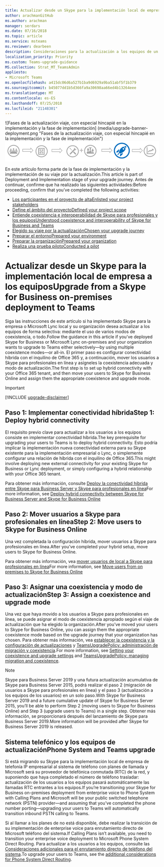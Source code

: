```yaml
---
title: Actualizar desde un Skype para la implementación local de empresa a los equipos - Microsoft Teams
author: arachmanGitHub
ms.author: arachman
manager: serdars
ms.date: 07/16/2018
ms.topic: article
ms.service: msteams
ms.reviewer: dearbeen
description: Consideraciones para la actualización a los equipos de un Skype para profesionales implementación local.
localization_priority: Priority
ms.custom: Teams-upgrade-guidance
MS.collection: Strat_MT_TeamsAdmin
appliesto:
- Microsoft Teams
ms.openlocfilehash: a415dc06d6a527b1ba9d6929a9ba51abf5f1b379
ms.sourcegitcommit: b45077dd1b5d366fa9a30698aa66ed4b13264eee
ms.translationtype: MT
ms.contentlocale: es-ES
ms.lasthandoff: 07/25/2018
ms.locfileid: "21148301"
---
```

<span data-ttu-id="afabf-103">![Fases de la actualización viaje, con especial hincapié en la implementación y la fase de implementación] (media/upgrade-banner-deployment.png "Fases de la actualización viaje, con especial hincapié en la implementación y la fase de implementación")</span><span class="sxs-lookup"><span data-stu-id="afabf-103">![Stages of the upgrade journey, with emphasis on the Deployment and Implementation stage](media/upgrade-banner-deployment.png "Stages of the upgrade journey, with emphasis on the Deployment and Implementation stage")</span></span>

<span data-ttu-id="afabf-104">En este artículo forma parte de la fase de implementación y la implementación de su viaje por la actualización.</span><span class="sxs-lookup"><span data-stu-id="afabf-104">This article is part of Deployment and Implementation stage of your upgrade journey.</span></span> <span data-ttu-id="afabf-105">Antes de continuar, confirme que ha realizado las siguientes actividades:</span><span class="sxs-lookup"><span data-stu-id="afabf-105">Before proceeding, confirm that you’ve completed the following activities:</span></span>

-   [<span data-ttu-id="afabf-106">Los participantes en el proyecto de alta</span><span class="sxs-lookup"><span data-stu-id="afabf-106">Enlisted your project stakeholders</span></span>](upgrade-enlist-stakeholders.md)
-   [<span data-ttu-id="afabf-107">Define el ámbito del proyecto</span><span class="sxs-lookup"><span data-stu-id="afabf-107">Defined your project scope</span></span>](https://aka.ms/SkypetoTeams-Scope)
-   [<span data-ttu-id="afabf-108">Entiende coexistencia e interoperabilidad de Skype para profesionales y los equipos</span><span class="sxs-lookup"><span data-stu-id="afabf-108">Understood coexistence and interoperability of Skype for Business and Teams</span></span>](https://aka.ms/SkypeToTeams-Coexist)
-   [<span data-ttu-id="afabf-109">Elegido su viaje por la actualización</span><span class="sxs-lookup"><span data-stu-id="afabf-109">Chosen your upgrade journey</span></span>](upgrade-and-coexistence-of-skypeforbusiness-and-teams.md)
-   [<span data-ttu-id="afabf-110">Preparar el entorno</span><span class="sxs-lookup"><span data-stu-id="afabf-110">Prepared your environment</span></span>](https://aka.ms/SkypeToTeams-TechnicalReadiness)
-   [<span data-ttu-id="afabf-111">Preparar la organización</span><span class="sxs-lookup"><span data-stu-id="afabf-111">Prepared your organization</span></span>](https://aka.ms/SkypeToTeams-UserReadiness)
-   [<span data-ttu-id="afabf-112">Realiza una prueba piloto</span><span class="sxs-lookup"><span data-stu-id="afabf-112">Conducted a pilot</span></span>](https://aka.ms/SkypeToTeams-Pilot)


# <a name="upgrade-from-a-skype-for-business-on-premises-deployment-to-teams"></a><span data-ttu-id="afabf-113">Actualizar desde un Skype para la implementación local de empresa a los equipos</span><span class="sxs-lookup"><span data-stu-id="afabf-113">Upgrade from a Skype for Business on-premises deployment to Teams</span></span>

<span data-ttu-id="afabf-114">Siga las instrucciones de este artículo si ha implementado Skype para la empresa o Microsoft Lync local y su organización desea actualizar a los equipos de forma selectiva: mediante el uso de varios modos de coexistencia, o todo.</span><span class="sxs-lookup"><span data-stu-id="afabf-114">Follow the guidance in this article if you’ve deployed Skype for Business or Microsoft Lync on-premises and your organization wants to upgrade to Teams either selectively—by using multiple coexistence modes—or all-in.</span></span> <span data-ttu-id="afabf-115">El primer paso es configurar conectividad híbrida con el inquilino de Office 365 y, a continuación, mover los usuarios a Skype para profesionales en línea y asígneles la coexistencia adecuada y modo de actualización.</span><span class="sxs-lookup"><span data-stu-id="afabf-115">The first step is to set up hybrid connectivity with your Office 365 tenant, and then move your users to Skype for Business Online and assign them the appropriate coexistence and upgrade mode.</span></span>

> [!IMPORTANT]
> [!INCLUDE [upgrade-disclaimer](includes/upgrade-disclaimer.md)]

## <a name="step-1-deploy-hybrid-connectivity"></a><span data-ttu-id="afabf-116">Paso 1: Implementar conectividad híbrida</span><span class="sxs-lookup"><span data-stu-id="afabf-116">Step 1: Deploy hybrid connectivity</span></span>

<span data-ttu-id="afabf-117">El requisito previo clave para actualizar a los usuarios a los equipos consiste en implementar conectividad híbrida.</span><span class="sxs-lookup"><span data-stu-id="afabf-117">The key prerequisite for upgrading your users to Teams is to deploy hybrid connectivity.</span></span> <span data-ttu-id="afabf-118">Esto podría implicar la implementación nueva conectividad externa para su Skype existente para la implementación empresarial o Lync, o simplemente configurar una relación de híbrida con el inquilino de Office 365.</span><span class="sxs-lookup"><span data-stu-id="afabf-118">This might involve deploying new external connectivity for your existing Skype for Business or Lync deployment, or simply configuring a hybrid relationship with your Office 365 tenant.</span></span>

<span data-ttu-id="afabf-119">Para obtener más información, consulte [Deploy la conectividad híbrida entre Skype para Business Server y Skype para profesionales en línea](/skypeforbusiness/skype-for-business-hybrid-solutions/deploy-hybrid-connectivity/deploy-hybrid-connectivity)</span><span class="sxs-lookup"><span data-stu-id="afabf-119">For more information, see [Deploy hybrid connectivity between Skype for Business Server and Skype for Business Online](/skypeforbusiness/skype-for-business-hybrid-solutions/deploy-hybrid-connectivity/deploy-hybrid-connectivity)</span></span>

## <a name="step-2-move-users-to-skype-for-business-online"></a><span data-ttu-id="afabf-120">Paso 2: Mover usuarios a Skype para profesionales en línea</span><span class="sxs-lookup"><span data-stu-id="afabf-120">Step 2: Move users to Skype for Business Online</span></span>

<span data-ttu-id="afabf-121">Una vez completada la configuración híbrida, mover usuarios a Skype para profesionales en línea.</span><span class="sxs-lookup"><span data-stu-id="afabf-121">After you’ve completed your hybrid setup, move users to Skype for Business Online.</span></span> 

<span data-ttu-id="afabf-122">Para obtener más información, vea [mover usuarios de local a Skype para profesionales en línea](/skypeforbusiness/skype-for-business-hybrid-solutions/deploy-hybrid-connectivity/move-users-from-on-premises-to-skype-for-business-online)</span><span class="sxs-lookup"><span data-stu-id="afabf-122">For more information, see [Move users from on premises to Skype for Business Online](/skypeforbusiness/skype-for-business-hybrid-solutions/deploy-hybrid-connectivity/move-users-from-on-premises-to-skype-for-business-online)</span></span>

## <a name="step-3-assign-a-coexistence-and-upgrade-mode"></a><span data-ttu-id="afabf-123">Paso 3: Asignar una coexistencia y modo de actualización</span><span class="sxs-lookup"><span data-stu-id="afabf-123">Step 3: Assign a coexistence and upgrade mode</span></span>

<span data-ttu-id="afabf-124">Una vez que haya movido a los usuarios a Skype para profesionales en línea, se puede asignar el modo de coexistencia apropiado según el viaje de actualización que ha elegido la organización.</span><span class="sxs-lookup"><span data-stu-id="afabf-124">After you’ve moved your users to Skype for Business Online, you can assign them the appropriate coexistence mode based on the upgrade journey that your organization has chosen.</span></span> <span data-ttu-id="afabf-125">Para obtener más información, vea [establecer la coexistencia y la configuración de actualizaciones](https://aka.ms/SkypeToTeams-SetCoexistence) y [TeamsUpgradePolicy: administración de migración y coexistencia](migration-interop-guidance-for-teams-with-skype.md#teamsupgradepolicy-managing-migration-and-co-existence).</span><span class="sxs-lookup"><span data-stu-id="afabf-125">For more information, see [Setting your coexistence and upgrade settings](https://aka.ms/SkypeToTeams-SetCoexistence) and [TeamsUpgradePolicy: managing migration and coexistence](migration-interop-guidance-for-teams-with-skype.md#teamsupgradepolicy-managing-migration-and-co-existence).</span></span>

> [!NOTE]
> <span data-ttu-id="afabf-126">Skype para Business Server 2019 y una futura actualización acumulativa de Skype para Business Server 2015, podrá realizar el paso 2 (migración de usuarios a Skype para profesionales en línea) y el paso 3 (actualización a los equipos de los usuarios) en un solo paso.</span><span class="sxs-lookup"><span data-stu-id="afabf-126">With Skype for Business Server 2019 and a future cumulative update of Skype for Business Server 2015, you’ll be able to perform Step 2 (moving users to Skype for Business Online) and Step 3 (upgrade users to Teams) in a single step.</span></span> <span data-ttu-id="afabf-127">Obtener más información, se proporcionará después del lanzamiento de Skype para Business Server 2019.</span><span class="sxs-lookup"><span data-stu-id="afabf-127">More information will be provided after Skype for Business Server 2019 is released.</span></span>

## <a name="phone-system-and-teams-upgrade"></a><span data-ttu-id="afabf-128">Sistema telefónico y los equipos de actualización</span><span class="sxs-lookup"><span data-stu-id="afabf-128">Phone System and Teams upgrade</span></span>

<span data-ttu-id="afabf-129">Si está migrando su Skype para la implementación local de empresa de telefonía IP empresarial al sistema de teléfono con planes de llamada y Microsoft será su proveedor de telefónica conmutada (RTC) de la red, y suponiendo que haya completado el número de teléfono trasladar: actualización de los usuarios a los equipos pasará automáticamente las llamadas RTC entrantes a los equipos.</span><span class="sxs-lookup"><span data-stu-id="afabf-129">If you’re transitioning your Skype for Business on-premises deployment from enterprise voice to Phone System with Calling Plans and Microsoft will be your public switched telephone network (PSTN) provider—and assuming that you’ve completed the phone number porting—upgrading your users to Teams will automatically transition inbound PSTN calling to Teams.</span></span>

<span data-ttu-id="afabf-130">Si al llamar a los planes de no está disponible, debe realizar la transición de su implementación de enterprise voice para enrutamiento directo de Microsoft teléfono del sistema.</span><span class="sxs-lookup"><span data-stu-id="afabf-130">If Calling Plans isn’t available, you need to transition your enterprise voice deployment to Microsoft Phone System Direct Routing.</span></span> <span data-ttu-id="afabf-131">Para actualizar a los usuarios a los equipos, consulte las [Consideraciones adicionales para el enrutamiento directo de teléfono del sistema](2-envision-make-my-service-decisions-direct-routing.md).</span><span class="sxs-lookup"><span data-stu-id="afabf-131">To upgrade your users to Teams, see the [additional considerations for Phone System Direct Routing](2-envision-make-my-service-decisions-direct-routing.md).</span></span>